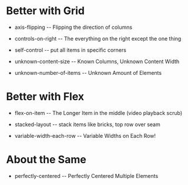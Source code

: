 # Better with Grid
- axis-flipping
-- Flipping the direction of columns

- controls-on-right
-- The everything on the right except the one thing

- self-control
-- put all items in specific corners

- unknown-content-size
-- Known Columns, Unknown Content Width

- unknown-number-of-items
-- Unknown Amount of Elements


# Better with Flex
- flex-on-item
-- The Longer Item in the middle (video playback scrub)

- stacked-layout
-- stack items like bricks, top row over seam

- variable-width-each-row
-- Variable Widths on Each Row!


# About the Same
- perfectly-centered
-- Perfectly Centered Multiple Elements